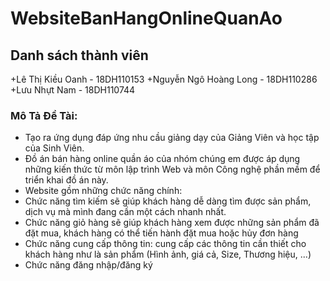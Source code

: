# WebsiteBanHangOnlineQuanAo
## Danh sách thành viên
   +Lê Thị Kiều Oanh - 18DH110153
   +Nguyễn Ngô Hoàng Long - 18DH110286
   +Lưu Nhựt Nam - 18DH110744
### Mô Tả Đề Tài: 
  + Tạo ra ứng dụng đáp ứng nhu cầu giảng dạy của Giảng Viên và học tập của Sinh Viên.
  + Đồ án bán hàng online quần áo của nhóm chúng em được áp dụng những kiến thức từ môn lập trình Web và môn Công nghệ phần mềm để triển khai đồ án này.
  + Website gồm những chức năng chính: 
     <li> Chức năng tìm kiếm sẽ giúp khách hàng dễ dàng tìm được sản phẩm, dịch vụ mà mình đang cần một cách nhanh nhất.
     <li> Chức năng giỏ hàng sẽ giúp khách hàng xem được những sản phẩm đã đặt mua, khách hàng có thể tiến hành đặt mua hoặc hủy đơn hàng
     <li> Chức năng cung cấp thông tin: cung cấp các thông tin cần thiết cho khách hàng như là sản phẩm (Hình ảnh, giá cả, Size, Thương hiệu, ...)
     <li> Chức năng đăng nhập/đăng ký
